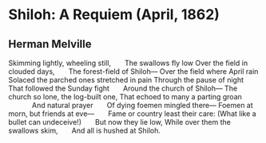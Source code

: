 # Shiloh: A Requiem (April, 1862)
## Herman Melville
Skimming lightly, wheeling still,
      The swallows fly low
Over the field in clouded days,
      The forest-field of Shiloh—
Over the field where April rain
Solaced the parched ones stretched in pain
Through the pause of night
That followed the Sunday fight
      Around the church of Shiloh—
The church so lone, the log-built one,
That echoed to many a parting groan
            And natural prayer
      Of dying foemen mingled there—
Foemen at morn, but friends at eve—
      Fame or country least their care:
(What like a bullet can undeceive!)
      But now they lie low,
While over them the swallows skim,
      And all is hushed at Shiloh.